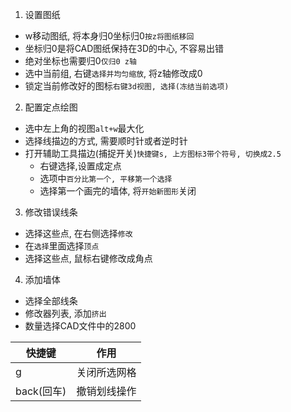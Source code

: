 1. 设置图纸
  - w移动图纸, 将本身归0坐标归0`按z将图纸移回`
  - 坐标归0是将CAD图纸保持在3D的中心, 不容易出错
  - 绝对坐标也需要归0`仅归0 z轴`
  - 选中当前组, 右键`选择并均匀缩放`, 将z轴修改成0
- 锁定当前修改好的图标`右键3d视图, 选择(冻结当前选项)`  

2. 配置定点绘图
- 选中左上角的视图`alt+w`最大化
- 选择线描边的方式, 需要顺时针或者逆时针
- 打开辅助工具描边(捕捉开关)`快捷键s, 上方图标3带个符号, 切换成2.5`
  - 右键选择,设置成定点
  - 选项中`百分比第一个, 平移第一个选择`
  - 选择第一个画完的墙体, 将`开始新图形`关闭
3. 修改错误线条
- 选择这些点, 在右侧选择`修改`
- 在`选择`里面选择`顶点`
- 选择这些点, 鼠标右键修改成角点

4. 添加墙体
- 选择全部线条
- 修改器列表, 添加`挤出`
- 数量选择CAD文件中的2800

|快捷键|作用|
|---|---|
|g|关闭所选网格|
|back(回车)|撤销划线操作|